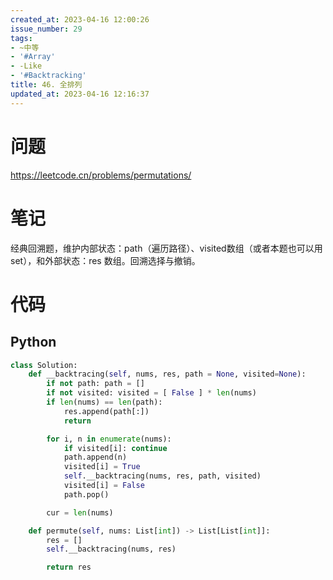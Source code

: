 ```yaml
---
created_at: 2023-04-16 12:00:26
issue_number: 29
tags:
- ~中等
- '#Array'
- -Like
- '#Backtracking'
title: 46. 全排列
updated_at: 2023-04-16 12:16:37
---
```


# 问题

https://leetcode.cn/problems/permutations/

# 笔记

经典回溯题，维护内部状态：path（遍历路径）、visited数组（或者本题也可以用set），和外部状态：res 数组。回溯选择与撤销。

# 代码

## Python

```python
class Solution:
    def __backtracing(self, nums, res, path = None, visited=None):
        if not path: path = []
        if not visited: visited = [ False ] * len(nums)
        if len(nums) == len(path):
            res.append(path[:])
            return

        for i, n in enumerate(nums):
            if visited[i]: continue
            path.append(n)
            visited[i] = True
            self.__backtracing(nums, res, path, visited)
            visited[i] = False
            path.pop()

        cur = len(nums)

    def permute(self, nums: List[int]) -> List[List[int]]:
        res = []
        self.__backtracing(nums, res)

        return res
```
